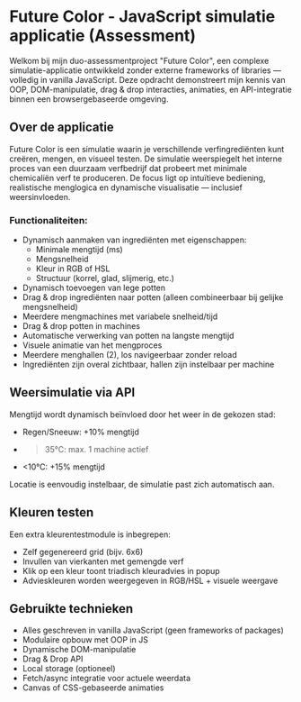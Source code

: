 # Future Color - JavaScript simulatie applicatie (Assessment)
Welkom bij mijn duo-assessmentproject "Future Color", een complexe simulatie-applicatie ontwikkeld zonder externe frameworks of libraries — volledig in vanilla JavaScript. Deze opdracht demonstreert mijn kennis van OOP, DOM-manipulatie, drag & drop interacties, animaties, en API-integratie binnen een browsergebaseerde omgeving.

## Over de applicatie
Future Color is een simulatie waarin je verschillende verfingrediënten kunt creëren, mengen, en visueel testen. De simulatie weerspiegelt het interne proces van een duurzaam verfbedrijf dat probeert met minimale chemicaliën verf te produceren. De focus ligt op intuïtieve bediening, realistische menglogica en dynamische visualisatie — inclusief weersinvloeden.

### Functionaliteiten:
- Dynamisch aanmaken van ingrediënten met eigenschappen:
  - Minimale mengtijd (ms)
  - Mengsnelheid
  - Kleur in RGB of HSL
  - Structuur (korrel, glad, slijmerig, etc.)
- Dynamisch toevoegen van lege potten
- Drag & drop ingrediënten naar potten (alleen combineerbaar bij gelijke mengsnelheid)
- Meerdere mengmachines met variabele snelheid/tijd
- Drag & drop potten in machines
- Automatische verwerking van potten na langste mengtijd
- Visuele animatie van het mengproces
- Meerdere menghallen (2), los navigeerbaar zonder reload
- Ingrediënten zijn overal zichtbaar, hallen zijn instelbaar per machine

## Weersimulatie via API
Mengtijd wordt dynamisch beïnvloed door het weer in de gekozen stad:
- Regen/Sneeuw: +10% mengtijd
- >35°C: max. 1 machine actief
- <10°C: +15% mengtijd

Locatie is eenvoudig instelbaar, de simulatie past zich automatisch aan.

## Kleuren testen
Een extra kleurentestmodule is inbegrepen:
- Zelf gegenereerd grid (bijv. 6x6)
- Invullen van vierkanten met gemengde verf
- Klik op een kleur toont triadisch kleuradvies in popup
- Advieskleuren worden weergegeven in RGB/HSL + visuele weergave

## Gebruikte technieken
- Alles geschreven in vanilla JavaScript (geen frameworks of packages)
- Modulaire opbouw met OOP in JS
- Dynamische DOM-manipulatie
- Drag & Drop API
- Local storage (optioneel)
- Fetch/async integratie voor actuele weerdata
- Canvas of CSS-gebaseerde animaties